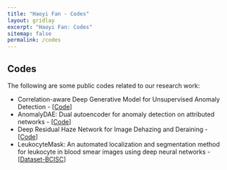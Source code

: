 ```yaml
---
title: "Haoyi Fan - Codes"
layout: gridlay
excerpt: "Haoyi Fan: Codes"
sitemap: false
permalink: /codes
---
```


## Codes

<p>The following are some public codes related to our research work:</p>

<ul>
        <li>Correlation-aware Deep Generative Model for Unsupervised Anomaly Detection - [<a href="https://github.com/haoyfan/CADGMM">Code</a>]</li>
		<li>AnomalyDAE&#58; Dual autoencoder for anomaly detection on attributed networks - [<a href="https://github.com/haoyfan/AnomalyDAE">Code</a>]</li>
  		<li>Deep Residual Haze Network for Image Dehazing and Deraining - [<a href="https://github.com/fpklipic/DRHNet">Code</a>]</li>
		<li>LeukocyteMask&#58; An automated localization and segmentation method for leukocyte in blood smear images using deep neural networks - [<a href="https://github.com/fpklipic/BCISC">Dataset-BCISC</a>]</li>
</ul>

<p>&nbsp;</p>
